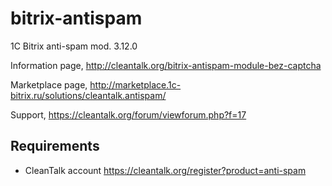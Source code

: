 bitrix-antispam
===============

1C Bitrix anti-spam mod. 3.12.0

Information page,
http://cleantalk.org/bitrix-antispam-module-bez-captcha

Marketplace page,
http://marketplace.1c-bitrix.ru/solutions/cleantalk.antispam/

Support,
https://cleantalk.org/forum/viewforum.php?f=17

## Requirements

* CleanTalk account https://cleantalk.org/register?product=anti-spam
